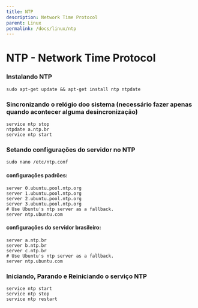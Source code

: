 ```yaml
---
title: NTP
description: Network Time Protocol
parent: Linux
permalink: /docs/linux/ntp
---
```


# NTP - Network Time Protocol

### Instalando NTP

    sudo apt-get update && apt-get install ntp ntpdate

### Sincronizando o relógio doo sistema (necessário fazer apenas quando acontecer alguma desincronização)

    service ntp stop
    ntpdate a.ntp.br
    service ntp start

### Setando configurações do servidor no NTP

    sudo nano /etc/ntp.conf

#### configurações padrões:

    server 0.ubuntu.pool.ntp.org
    server 1.ubuntu.pool.ntp.org
    server 2.ubuntu.pool.ntp.org
    server 3.ubuntu.pool.ntp.org
    # Use Ubuntu's ntp server as a fallback.
    server ntp.ubuntu.com

#### configurações do servidor brasileiro:

    server a.ntp.br
    server b.ntp.br
    server c.ntp.br
    # Use Ubuntu's ntp server as a fallback.
    server ntp.ubuntu.com

### Iniciando, Parando e Reiniciando o serviço NTP

    service ntp start
    service ntp stop
    service ntp restart